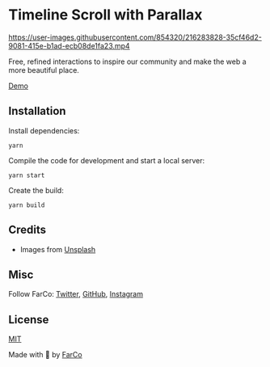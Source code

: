 # Timeline Scroll with Parallax


https://user-images.githubusercontent.com/854320/216283828-35cf46d2-9081-415e-b1ad-ecb08de1fa23.mp4


Free, refined interactions to inspire our community and make the web a more beautiful place.

[Demo](https://farco-interactions-infinite-loop-marquee.onrender.com/)


## Installation

Install dependencies:

```
yarn
```

Compile the code for development and start a local server:

```
yarn start
```

Create the build:

```
yarn build
```

## Credits

- Images from [Unsplash](https://unsplash.com/)

## Misc

Follow FarCo: [Twitter](https://twitter.com/farco_studio), [GitHub](https://github.com/farco-studio), [Instagram](https://www.instagram.com/farco_studio/)

## License
[MIT](LICENSE)

Made with :green_heart: by [FarCo](http://www.farcostudio.com)
